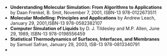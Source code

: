 - **Understanding Molecular Simulation: From Algorithms to Applications**
by Daan Frenkel, B. Smit, November 7, 2001, ISBN-13 978-0122673511
- **Molecular Modelling: Principles and Applications** by  Andrew Leach, January 29, 2001,ISBN-13 978-0582382107
- **Computer Simulation of Liquids** by D. J. Tildesley and M.P. Allen, June 29, 1989, ISBN-13 978-0198556459
- **Statistical Thermodynamics of Surfaces, Interfaces, and Membranes** by Samuel Safran, January 29, 2003, ISB-13 978-0813340791
-

